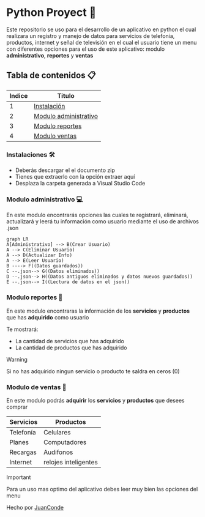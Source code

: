 # Python Proyect 🚀
Este repositorio se uso para el desarrollo de un aplicativo en python el cual realizara un registro y manejo de datos para servicios de telefonia, productos, internet y señal de televisión en el cual el usuario tiene un menu con diferentes opciones para el uso de este aplicativo: modulo **administrativo**, **reportes** y **ventas**  

## Tabla de contenidos 📋
| Indice | Titulo  |
|--|--|
| 1 | [Instalación](#instalaciones) |
| 2 | [Modulo administrativo](#modulo-administrativo) |
| 3 | [Modulo reportes](#modulo-reportes) |
| 4 | [Modulo ventas](#modulo-de-ventas) |


### Instalaciones 🛠️
- Deberás descargar el el documento zip 
- Tienes que extraerlo con la opción extraer aquí
- Desplaza la carpeta generada a Visual Studio Code

### Modulo administrativo 💻

En este modulo encontrarás opciones las cuales te registrará, eliminará, actualizará y leerá tu información como usuario mediante el uso de archivos .json

```mermaid
graph LR
A[Administrativo] --> B(Crear Usuario)
A --> C(Eliminar Usuario)
A --> D(Actualizar Info)
A --> E(Leer Usuario)
B ----> F((Datos guardados))
C --.json--> G((Datos eliminados))
D --.json--> H((Datos antiguos eliminados y datos nuevos guardados))
E --.json--> I((Lectura de datos en el json)) 
```

### Modulo reportes 📢

En este modulo encontraras la información de los **servicios** y **productos** que has **adquirido** como usuario
  
Te mostrará:
- La cantidad de servicios que has adquirido 
- La cantidad de productos que has adquirido

> [!WARNING]
> Si no has adquirido ningun servicio o producto te saldra en ceros (0)

### Modulo de ventas 🛒

En este modulo podrás **adquirir** los **servicios** y **productos** que desees comprar

| Servicios | Productos  |
|--|--|
| Telefonía | Celulares |
| Planes | Computadores |
| Recargas | Audifonos |
| Internet | relojes inteligentes |

> [!IMPORTANT]
> Para un uso mas optimo del aplicativo debes leer muy bien las opciones del menu

Hecho por [JuanConde](https://github.com/juanconde025)

